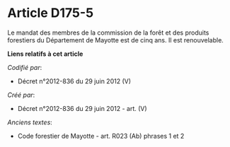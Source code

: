 # Article D175-5

Le mandat des membres de la commission de la forêt et des produits forestiers du Département de Mayotte est de cinq ans. Il
est renouvelable.

**Liens relatifs à cet article**

_Codifié par_:

  - Décret n°2012-836 du 29 juin 2012 (V)

_Créé par_:

  - Décret n°2012-836 du 29 juin 2012 - art. (V)

_Anciens textes_:

  - Code forestier de Mayotte - art. R023 (Ab) phrases 1 et 2
